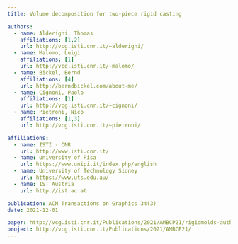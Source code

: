 ```yaml
---
title: Volume decomposition for two-piece rigid casting

authors:
  - name: Alderighi, Thomas
    affiliations: [1,2]
    url: http://vcg.isti.cnr.it/~alderighi/
  - name: Malomo, Luigi
    affiliations: [1]
    url: http://vcg.isti.cnr.it/~malomo/
  - name: Bickel, Bernd
    affiliations: [4]
    url: http://berndbickel.com/about-me/
  - name: Cignoni, Paolo
    affiliations: [1]
    url: http://vcg.isti.cnr.it/~cignoni/
  - name: Pietroni, Nico
    affiliations: [1,3]
    url: http://vcg.isti.cnr.it/~pietroni/

affiliations:
  - name: ISTI - CNR
    url: http://www.isti.cnr.it/
  - name: University of Pisa
    url: https://www.unipi.it/index.php/english
  - name: University of Technology Sidney
    url: https://www.uts.edu.au/	
  - name: IST Austria
    url: http://ist.ac.at

publication: ACM Transactions on Graphics 34(3)
date: 2021-12-01

paper: http://vcg.isti.cnr.it/Publications/2021/AMBCP21/rigidmolds-authorversion.pdf
project: http://vcg.isti.cnr.it/Publications/2021/AMBCP21/
---
```

